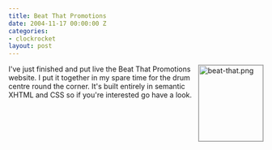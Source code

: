 ```yaml
---
title: Beat That Promotions
date: 2004-11-17 00:00:00 Z
categories:
- clockrocket
layout: post
---
```


<a href="http://www.beat-that.co.uk"><img alt="beat-that.png" src="http://www.clockrocket.net/archives/beat-that.png" width="127" height="150" border="0" style="border: 1px solid #999; float: right; margin-left: 10px;" /></a>I've just finished and put live the Beat That Promotions website.  I put it together in my spare time for the drum centre round the corner.  It's built entirely in semantic XHTML and CSS so if you're interested go have a look.
<br clear="right" />
